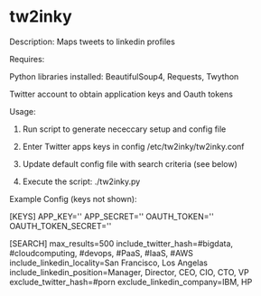 tw2inky
=======

Description: Maps tweets to linkedin profiles

Requires:

Python libraries installed: BeautifulSoup4, Requests, Twython

Twitter account to obtain application keys and Oauth tokens

Usage:

1) Run script to generate nececcary setup and config file

2) Enter Twitter apps keys in config /etc/tw2inky/tw2inky.conf

3) Update default config file with search criteria (see below)

4) Execute the script: ./tw2inky.py


Example Config (keys not shown):

[KEYS]
APP_KEY=''
APP_SECRET=''
OAUTH_TOKEN=''
OAUTH_TOKEN_SECRET=''

[SEARCH]
max_results=500
include_twitter_hash=#bigdata, #cloudcomputing, #devops, #PaaS, #IaaS, #AWS
include_linkedin_locality=San Francisco, Los Angelas
include_linkedin_position=Manager, Director, CEO, CIO, CTO, VP
exclude_twitter_hash=#porn
exclude_linkedin_company=IBM, HP
